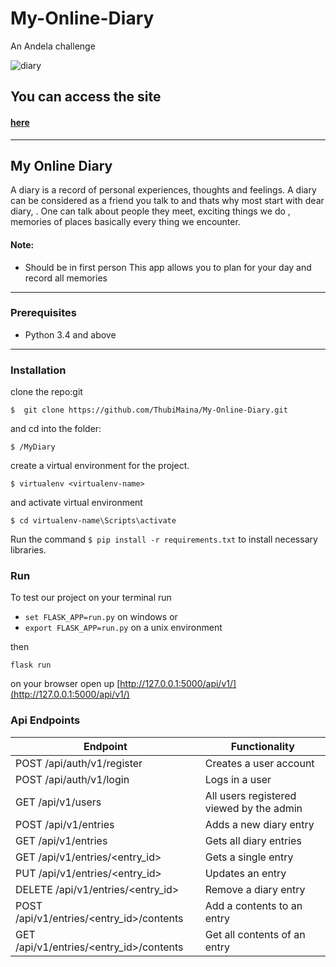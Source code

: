 # My-Online-Diary
An Andela challenge

![diary](https://user-images.githubusercontent.com/31989539/42674910-477c815c-867a-11e8-9241-3c76d5978f7a.jpg)

## You can access the site 
#### [here](https://thubimaina.github.io/My-Online-Diary/)


___

## My Online Diary

A diary is a record of personal experiences, thoughts and feelings. A diary can be considered as a friend you talk to and thats why most start with dear diary, . One can talk about people they meet, exciting things we do , memories of places basically every thing we encounter.
#### Note:
* Should be in first person
This app allows you to plan for your day and record all memories
___
### Prerequisites

* Python 3.4 and above
____

### Installation

clone the repo:git
```
$  git clone https://github.com/ThubiMaina/My-Online-Diary.git
```
and cd into the folder:
```
$ /MyDiary
```
create a virtual environment for the project.
```
$ virtualenv <virtualenv-name>
```
and activate virtual environment
```
$ cd virtualenv-name\Scripts\activate
```

Run the command `$ pip install -r requirements.txt` to install necessary libraries.

### Run 

To test our project on your terminal run 

* ```set FLASK_APP=run.py``` on windows
or
* ```export FLASK_APP=run.py``` on a unix environment

then

``` flask run ```

on your browser open up [http://127.0.0.1:5000/api/v1/](http://127.0.0.1:5000/api/v1/)

### Api Endpoints

| Endpoint | Functionality |
| -------- | ------------- |
| POST /api/auth/v1/register | Creates a user account |
| POST /api/auth/v1/login | Logs in a user |
| GET /api/v1/users | All users registered viewed by the admin |
| POST /api/v1/entries  | Adds a new diary entry |
| GET /api/v1/entries  | Gets all  diary entries |
| GET /api/v1/entries/<entry_id>  | Gets a single entry |
| PUT /api/v1/entries/<entry_id> | Updates an entry |
| DELETE /api/v1/entries/<entry_id> | Remove a diary entry |
| POST /api/v1/entries/<entry_id>/contents | Add a contents to an entry |
| GET /api/v1/entries/<entry_id>/contents | Get all contents of an entry |
